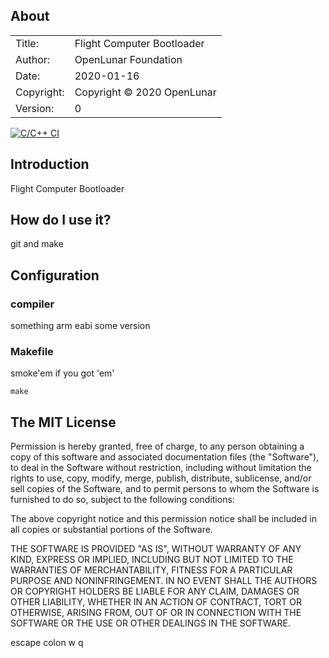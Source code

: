## About ##

|            |                           |  
| ---------- | ------------------------- |  
| Title:     | Flight Computer Bootloader|  
| Author:    | OpenLunar Foundation       |  
| Date:      | 2020-01-16 |  
| Copyright: | Copyright © 2020 OpenLunar    |  
| Version:   | 0     |  

[![C/C++ CI](https://github.com/openlunar/fc-bootloader/workflows/C/C++%20CI/badge.svg)](https://github.com/openlunar/fc-bootloader/actions?query=workflow%3A%22C%2FC%2B%2B+CI%22)

## Introduction ##
Flight Computer Bootloader


## How do I use it? ##

git and make


## Configuration ##


### compiler ###

something arm eabi some version


### Makefile ###

smoke'em if you got 'em'

	make


## The MIT License ##

Permission is hereby granted, free of charge, to any person obtaining a copy
of this software and associated documentation files (the "Software"), to deal
in the Software without restriction, including without limitation the rights
to use, copy, modify, merge, publish, distribute, sublicense, and/or sell
copies of the Software, and to permit persons to whom the Software is
furnished to do so, subject to the following conditions:

The above copyright notice and this permission notice shall be included in
all copies or substantial portions of the Software.

THE SOFTWARE IS PROVIDED "AS IS", WITHOUT WARRANTY OF ANY KIND, EXPRESS OR
IMPLIED, INCLUDING BUT NOT LIMITED TO THE WARRANTIES OF MERCHANTABILITY,
FITNESS FOR A PARTICULAR PURPOSE AND NONINFRINGEMENT. IN NO EVENT SHALL THE
AUTHORS OR COPYRIGHT HOLDERS BE LIABLE FOR ANY CLAIM, DAMAGES OR OTHER
LIABILITY, WHETHER IN AN ACTION OF CONTRACT, TORT OR OTHERWISE, ARISING FROM,
OUT OF OR IN CONNECTION WITH THE SOFTWARE OR THE USE OR OTHER DEALINGS IN
THE SOFTWARE.

escape colon w q


